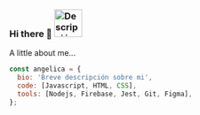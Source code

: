 ### Hi there 👋 <img src="https://github.com/angy-Rin/angy-Rin/assets/72713821/fefc0439-67a6-4e35-86b3-a70e759835d0" width="50" alt="Descripción de la imagen">

A little about me...

```javascript
const angelica = {
  bio: 'Breve descripción sobre mi',
  code: [Javascript, HTML, CSS],
  tools: [Nodejs, Firebase, Jest, Git, Figma],
};
```
<!--
**angy-Rin/angy-Rin** is a ✨ _special_ ✨ repository because its `README.md` (this file) appears on your GitHub profile.

Here are some ideas to get you started:

- 🔭 I’m currently working on ...
- 🌱 I’m currently learning ...
- 👯 I’m looking to collaborate on ...
- 🤔 I’m looking for help with ...
- 💬 Ask me about ...
- 📫 How to reach me: ...
- 😄 Pronouns: ...
- ⚡ Fun fact: ...
-->

